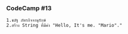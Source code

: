 ### CodeCamp #13
    1.ชลัฐ ภัทรกิจจานุรักษ์
    2.สร้าง String ที่มีค่า "Hello, It's me. "Mario"."
